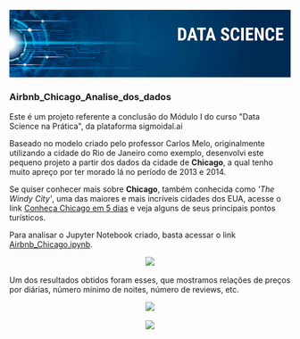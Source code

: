 
<p align="center">
  <img src="https://raw.githubusercontent.com/ka1chou/sigmoidal_data_science/master/Screen%20Shot%202020-06-23%20at%2011.23.58.png" >
</p>


### Airbnb_Chicago_Analise_dos_dados


Este é um projeto referente a conclusão do Módulo I do curso "Data Science na Prática", da plataforma sigmoidal.ai

Baseado no modelo criado pelo professor Carlos Melo, originalmente utilizando a cidade do Rio de Janeiro como exemplo,
desenvolvi este pequeno projeto a partir dos dados da cidade de **Chicago**, a qual tenho muito apreço por ter morado lá no 
período de 2013 e 2014.


Se quiser conhecer mais sobre **Chicago**, também conhecida como _'The Windy City'_, uma das maiores e mais incríveis cidades dos EUA, acesse o link [Conheça Chicago em 5 dias](https://www.jpwturismo.com.br/conheca-chicago-em-5-dias/) e veja alguns de seus principais pontos turísticos.


Para analisar o Jupyter Notebook criado, basta acessar o link [Airbnb_Chicago.ipynb](https://github.com/rfernand3s/Airbnb_Chicago_Analise_dos_dados/blob/master/Airbnb_Chicago.ipynb).


<p align="center">
  <img src="https://user-images.githubusercontent.com/45701541/86412743-00a2b180-bc96-11ea-914e-57e176bdc71e.png" >
</p>



Um dos resultados obtidos foram esses, que mostramos relações de preços por diárias, número mínimo de noites,
número de reviews, etc.

<p align="center">
  <img src="https://user-images.githubusercontent.com/45701541/86183778-264e8000-bb09-11ea-9212-173baa91e4fc.png"> 
</p>


<p align="center">
  <img src="https://user-images.githubusercontent.com/45701541/86183835-40885e00-bb09-11ea-8ec5-d8052b314784.png"> 
</p>


